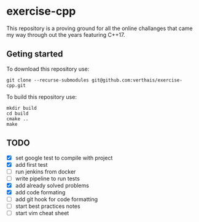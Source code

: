 # exercise-cpp

This repository is a proving ground for all the online challanges that came my way through out the years featuring C++17.

## Geting started

To download this repository use:
```
git clone --recurse-submodules git@github.com:verthais/exercise-cpp.git
```
To build this repository use:
```
mkdir build
cd build
cmake ..
make
```



## TODO

- [x] set google test to compile with project
- [x] add first test
- [ ] run jenkins from docker
- [ ] write pipeline to run tests
- [x] add already solved problems
- [x] add code formating
- [ ] add git hook for code formatting
- [ ] start best practices notes
- [ ] start vim cheat sheet
